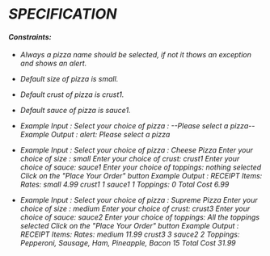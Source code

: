 # _SPECIFICATION_

#### _Constraints:_
* _Always a pizza name should be selected, if not it thows an exception and shows an alert._
* _Default size of pizza is small._
* _Default crust of pizza is crust1._
* _Default sauce of pizza is sauce1._


* _Example Input :_ 
_Select your choice of pizza : --Please select a pizza--_
_Example Output : alert: Please select a pizza_

* _Example Input :_
_Select your choice of pizza : Cheese Pizza_
_Enter your choice of size : small_
_Enter your choice of crust: crust1_
_Enter your choice of sauce: sauce1_
_Enter your choice of toppings: nothing selected_
_Click on the "Place Your Order" button_
_Example Output :_ 
_RECEIPT_
_Items:	Rates:_
_small	4.99_
_crust1	1_
_sauce1	1_
_Toppings:	0_
_Total Cost	6.99_

* _Example Input :_
_Select your choice of pizza : Supreme Pizza_
_Enter your choice of size : medium_
_Enter your choice of crust: crust3_
_Enter your choice of sauce: sauce2_
_Enter your choice of toppings: All the toppings selected_
_Click on the "Place Your Order" button_
_Example Output :_ 
_RECEIPT_
_Items:	Rates:_
_medium	11.99_
_crust3	3_
_sauce2	2_
_Toppings: Pepperoni, Sausage, Ham, Pineapple, Bacon	15_
_Total Cost	31.99_


